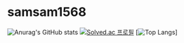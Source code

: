 ﻿# samsam1568
![Anurag's GitHub stats](https://github-readme-stats.vercel.app/api?username=samsam1568&show_icons=true&theme=radical)
[![Solved.ac
프로필](http://mazassumnida.wtf/api/v2/generate_badge?boj=vin0219)](https://solved.ac/vin0219)
﻿[![Top Langs](https://github-readme-stats.vercel.app/api/top-langs/?username=samsam1568&langs_count=10&layout=compact&theme=dark)]
